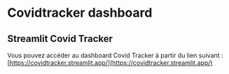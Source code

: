 # Covidtracker dashboard

## Streamlit Covid Tracker

Vous pouvez accéder au dashboard Covid Tracker à partir du lien suivant : [https://covidtracker.streamlit.app/](https://covidtracker.streamlit.app/)
